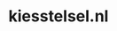 ---
layout: post
title: "kiesstelsel.nl"
internal_url: "/dutchgov/kiesstelsel.nl.html"
subdomains_count: 2
all_subdomains_count: 2
urls_count: 2
ssl_rank: 0
http_rank: 75
url_link: /data/kiesstelsel.nl/urls.txt
all_subdomains_link: /data/kiesstelsel.nl/all_subdomains.txt
subdomains_link: /data/kiesstelsel.nl/subdomains.txt
categories: dutchgov
---